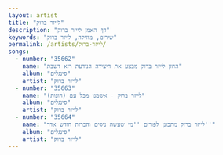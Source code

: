 ```yaml
---
layout: artist
title: "לייזר ברוק"
description: "דף האמן לייזר ברוק"
keywords: "שירים, מוזיקה, לייזר ברוק"
permalink: /artists/לייזר-ברוק/
songs:
  - number: "35662"
    name: "החזן לייזר ברוק מבצע את היצירה הנודעת רזא דשבת"
    album: "סינגלים"
    artist: "לייזר ברוק"
  - number: "35663"
    name: "לייזר ברוק - אשמנו מכל עם (חזנות)"
    album: "סינגלים"
    artist: "לייזר ברוק"
  - number: "35664"
    name: "לייזר ברוק מתכונן לפורים ''מי שעשה ניסים והכרזת חודש אדר''"
    album: "סינגלים"
    artist: "לייזר ברוק"
---
```

